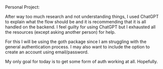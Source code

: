 Personal Project:

After way too much research and not understanding things, I used ChatGPT to explain what the flow should be and it is recommending that it is all handled on the backend.  I feel guilty for using ChatGPT but I exhausted all the resources (except asking another person) for help.

For this I will be using the goth package since I am struggling with the general authentication process. I may also want to include the option to create an account using email/password.

My only goal for today is to get some form of auth working at all. Hopefully.